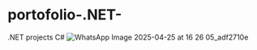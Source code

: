 # portofolio-.NET-
.NET projects C#
![WhatsApp Image 2025-04-25 at 16 26 05_adf2710e](https://github.com/user-attachments/assets/e46c81ee-0fc8-4ced-8eeb-7385a6794e14)
